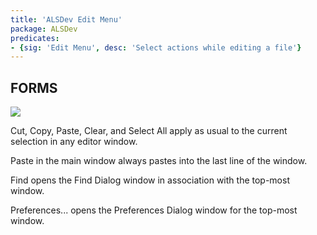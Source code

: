 ```yaml
---
title: 'ALSDev Edit Menu'
package: ALSDev
predicates:
- {sig: 'Edit Menu', desc: 'Select actions while editing a file'}
---
```


## FORMS


![](images/edit_menu_notes.gif)

Cut,
Copy,
Paste,
Clear, and
Select All apply as usual to the current selection in any editor window.


Paste in the main window always pastes into the last line of the window.


Find opens the Find Dialog window in association with the top-most window.


Preferences... opens the Preferences Dialog window for the top-most window.

